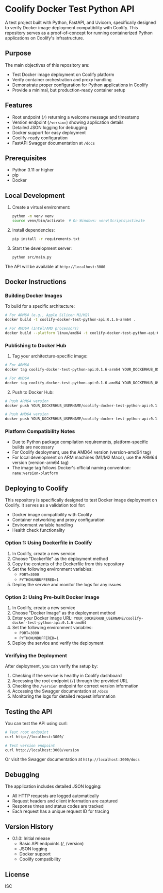 # Coolify Docker Test Python API

A test project built with Python, FastAPI, and Uvicorn, specifically designed to verify Docker image deployment compatibility with Coolify. This repository serves as a proof-of-concept for running containerized Python applications on Coolify's infrastructure.

## Purpose

The main objectives of this repository are:
- Test Docker image deployment on Coolify platform
- Verify container orchestration and proxy handling
- Demonstrate proper configuration for Python applications in Coolify
- Provide a minimal, but production-ready container setup

## Features

- Root endpoint (`/`) returning a welcome message and timestamp
- Version endpoint (`/version`) showing application details
- Detailed JSON logging for debugging
- Docker support for easy deployment
- Coolify-ready configuration
- FastAPI Swagger documentation at `/docs`

## Prerequisites

- Python 3.11 or higher
- pip
- Docker

## Local Development

1. Create a virtual environment:
   ```bash
   python -m venv venv
   source venv/bin/activate  # On Windows: venv\Scripts\activate
   ```

2. Install dependencies:
   ```bash
   pip install -r requirements.txt
   ```

3. Start the development server:
   ```bash
   python src/main.py
   ```

The API will be available at `http://localhost:3000`

## Docker Instructions

### Building Docker Images

To build for a specific architecture:

```bash
# For ARM64 (e.g., Apple Silicon M1/M2)
docker build -t coolify-docker-test-python-api:0.1.6-arm64 .

# For AMD64 (Intel/AMD processors)
docker build --platform linux/amd64 -t coolify-docker-test-python-api:0.1.6-amd64 .
```

### Publishing to Docker Hub

1. Tag your architecture-specific image:
```bash
# For ARM64
docker tag coolify-docker-test-python-api:0.1.6-arm64 YOUR_DOCKERHUB_USERNAME/coolify-docker-test-python-api:0.1.6-arm64

# For AMD64
docker tag coolify-docker-test-python-api:0.1.6-amd64 YOUR_DOCKERHUB_USERNAME/coolify-docker-test-python-api:0.1.6-amd64
```

2. Push to Docker Hub:
```bash
# Push ARM64 version
docker push YOUR_DOCKERHUB_USERNAME/coolify-docker-test-python-api:0.1.6-arm64

# Push AMD64 version
docker push YOUR_DOCKERHUB_USERNAME/coolify-docker-test-python-api:0.1.6-amd64
```

### Platform Compatibility Notes

- Due to Python package compilation requirements, platform-specific builds are necessary
- For Coolify deployment, use the AMD64 version (version-amd64 tag)
- For local development on ARM machines (M1/M2 Macs), use the ARM64 version (version-arm64 tag)
- The image tag follows Docker's official naming convention: `name:version-platform`

## Deploying to Coolify

This repository is specifically designed to test Docker image deployment on Coolify. It serves as a validation tool for:
- Docker image compatibility with Coolify
- Container networking and proxy configuration
- Environment variable handling
- Health check functionality

### Option 1: Using Dockerfile in Coolify

1. In Coolify, create a new service
2. Choose "Dockerfile" as the deployment method
3. Copy the contents of the Dockerfile from this repository
4. Set the following environment variables:
   - `PORT=3000`
   - `PYTHONUNBUFFERED=1`
5. Deploy the service and monitor the logs for any issues

### Option 2: Using Pre-built Docker Image

1. In Coolify, create a new service
2. Choose "Docker Image" as the deployment method
3. Enter your Docker image URL: `YOUR_DOCKERHUB_USERNAME/coolify-docker-test-python-api:0.1.6-amd64`
4. Set the following environment variables:
   - `PORT=3000`
   - `PYTHONUNBUFFERED=1`
5. Deploy the service and verify the deployment

### Verifying the Deployment

After deployment, you can verify the setup by:
1. Checking if the service is healthy in Coolify dashboard
2. Accessing the root endpoint (`/`) through the provided URL
3. Checking the `/version` endpoint for correct version information
4. Accessing the Swagger documentation at `/docs`
5. Monitoring the logs for detailed request information

## Testing the API

You can test the API using curl:

```bash
# Test root endpoint
curl http://localhost:3000/

# Test version endpoint
curl http://localhost:3000/version
```

Or visit the Swagger documentation at `http://localhost:3000/docs`

## Debugging

The application includes detailed JSON logging:
- All HTTP requests are logged automatically
- Request headers and client information are captured
- Response times and status codes are tracked
- Each request has a unique request ID for tracing

## Version History

- 0.1.0: Initial release
  - Basic API endpoints (/, /version)
  - JSON logging
  - Docker support
  - Coolify compatibility

## License

ISC
